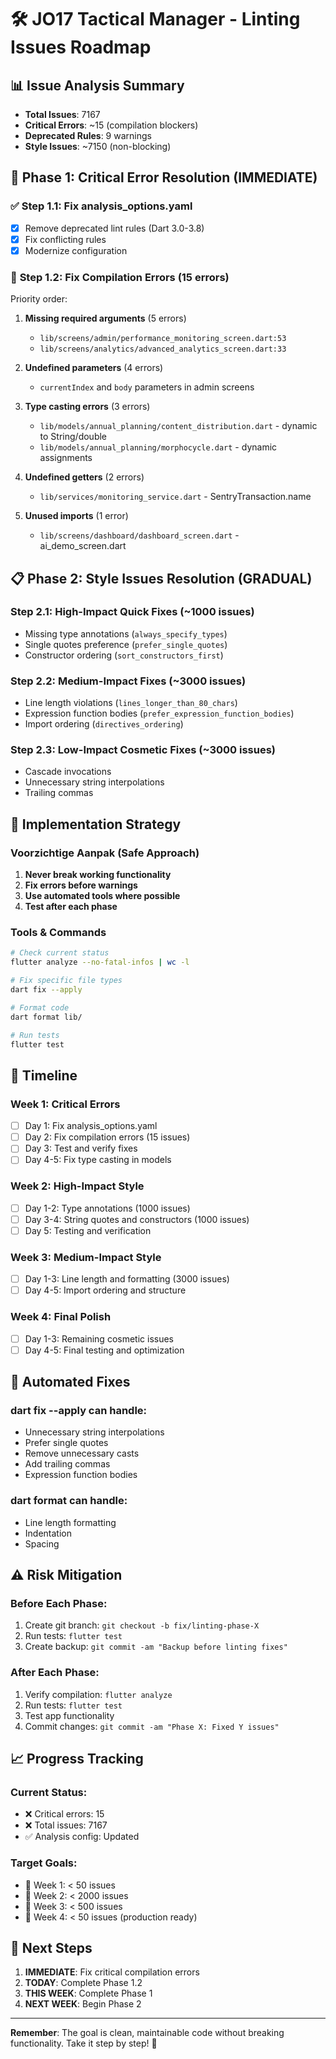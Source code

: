 # 🛠️ JO17 Tactical Manager - Linting Issues Roadmap

## 📊 **Issue Analysis Summary**
- **Total Issues**: 7167
- **Critical Errors**: ~15 (compilation blockers)
- **Deprecated Rules**: 9 warnings
- **Style Issues**: ~7150 (non-blocking)

## 🚨 **Phase 1: Critical Error Resolution (IMMEDIATE)**

### ✅ **Step 1.1: Fix analysis_options.yaml**
- [x] Remove deprecated lint rules (Dart 3.0-3.8)
- [x] Fix conflicting rules
- [x] Modernize configuration

### 🔧 **Step 1.2: Fix Compilation Errors (15 errors)**
Priority order:
1. **Missing required arguments** (5 errors)
   - `lib/screens/admin/performance_monitoring_screen.dart:53`
   - `lib/screens/analytics/advanced_analytics_screen.dart:33`

2. **Undefined parameters** (4 errors)
   - `currentIndex` and `body` parameters in admin screens

3. **Type casting errors** (3 errors)
   - `lib/models/annual_planning/content_distribution.dart` - dynamic to String/double
   - `lib/models/annual_planning/morphocycle.dart` - dynamic assignments

4. **Undefined getters** (2 errors)
   - `lib/services/monitoring_service.dart` - SentryTransaction.name

5. **Unused imports** (1 error)
   - `lib/screens/dashboard/dashboard_screen.dart` - ai_demo_screen.dart

## 📋 **Phase 2: Style Issues Resolution (GRADUAL)**

### **Step 2.1: High-Impact Quick Fixes (~1000 issues)**
- Missing type annotations (`always_specify_types`)
- Single quotes preference (`prefer_single_quotes`)
- Constructor ordering (`sort_constructors_first`)

### **Step 2.2: Medium-Impact Fixes (~3000 issues)**
- Line length violations (`lines_longer_than_80_chars`)
- Expression function bodies (`prefer_expression_function_bodies`)
- Import ordering (`directives_ordering`)

### **Step 2.3: Low-Impact Cosmetic Fixes (~3000 issues)**
- Cascade invocations
- Unnecessary string interpolations
- Trailing commas

## 🎯 **Implementation Strategy**

### **Voorzichtige Aanpak (Safe Approach)**
1. **Never break working functionality**
2. **Fix errors before warnings**
3. **Use automated tools where possible**
4. **Test after each phase**

### **Tools & Commands**
```bash
# Check current status
flutter analyze --no-fatal-infos | wc -l

# Fix specific file types
dart fix --apply

# Format code
dart format lib/

# Run tests
flutter test
```

## 📅 **Timeline**

### **Week 1: Critical Errors**
- [ ] Day 1: Fix analysis_options.yaml
- [ ] Day 2: Fix compilation errors (15 issues)
- [ ] Day 3: Test and verify fixes
- [ ] Day 4-5: Fix type casting in models

### **Week 2: High-Impact Style**
- [ ] Day 1-2: Type annotations (1000 issues)
- [ ] Day 3-4: String quotes and constructors (1000 issues)
- [ ] Day 5: Testing and verification

### **Week 3: Medium-Impact Style**
- [ ] Day 1-3: Line length and formatting (3000 issues)
- [ ] Day 4-5: Import ordering and structure

### **Week 4: Final Polish**
- [ ] Day 1-3: Remaining cosmetic issues
- [ ] Day 4-5: Final testing and optimization

## 🔄 **Automated Fixes**

### **dart fix --apply** can handle:
- Unnecessary string interpolations
- Prefer single quotes
- Remove unnecessary casts
- Add trailing commas
- Expression function bodies

### **dart format** can handle:
- Line length formatting
- Indentation
- Spacing

## ⚠️ **Risk Mitigation**

### **Before Each Phase:**
1. Create git branch: `git checkout -b fix/linting-phase-X`
2. Run tests: `flutter test`
3. Create backup: `git commit -am "Backup before linting fixes"`

### **After Each Phase:**
1. Verify compilation: `flutter analyze`
2. Run tests: `flutter test`
3. Test app functionality
4. Commit changes: `git commit -am "Phase X: Fixed Y issues"`

## 📈 **Progress Tracking**

### **Current Status:**
- ❌ Critical errors: 15
- ❌ Total issues: 7167
- ✅ Analysis config: Updated

### **Target Goals:**
- 🎯 Week 1: < 50 issues
- 🎯 Week 2: < 2000 issues
- 🎯 Week 3: < 500 issues
- 🎯 Week 4: < 50 issues (production ready)

## 🚀 **Next Steps**

1. **IMMEDIATE**: Fix critical compilation errors
2. **TODAY**: Complete Phase 1.2
3. **THIS WEEK**: Complete Phase 1
4. **NEXT WEEK**: Begin Phase 2

---

**Remember**: The goal is clean, maintainable code without breaking functionality. Take it step by step! 🎯
